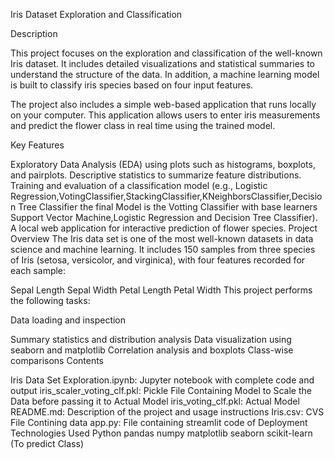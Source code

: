 Iris Dataset Exploration and Classification


Description


This project focuses on the exploration and classification of the well-known Iris dataset. It includes detailed visualizations and statistical summaries to understand the structure of the data. In addition, a machine learning model is built to classify iris species based on four input features.

The project also includes a simple web-based application that runs locally on your computer. This application allows users to enter iris measurements and predict the flower class in real time using the trained model.

Key Features


Exploratory Data Analysis (EDA) using plots such as histograms, boxplots, and pairplots.
Descriptive statistics to summarize feature distributions.
Training and evaluation of a classification model (e.g., Logistic Regression,VotingClassifier,StackingClassifier,KNeighborsClassifier,Decision Tree Classifier the final Model is the Votting Classifier with base learners Support Vector Machine,Logistic Regression and Decision Tree Classifier).
A local web application for interactive prediction of flower species.
Project Overview
The Iris data set is one of the most well-known datasets in data science and machine learning. It includes 150 samples from three species of Iris (setosa, versicolor, and virginica), with four features recorded for each sample:

Sepal Length
Sepal Width
Petal Length
Petal Width
This project performs the following tasks:

Data loading and inspection


Summary statistics and distribution analysis
Data visualization using seaborn and matplotlib
Correlation analysis and boxplots
Class-wise comparisons
Contents


Iris Data Set Exploration.ipynb: Jupyter notebook with complete code and output
iris_scaler_voting_clf.pkl: Pickle File Containing Model to Scale the Data before passing it to Actual Model
iris_voting_clf.pkl: Actual Model
README.md: Description of the project and usage instructions
Iris.csv: CVS File Contining data
app.py: File containing streamlit code of Deployment
Technologies Used
Python
pandas
numpy
matplotlib
seaborn
scikit-learn (To predict Class)

